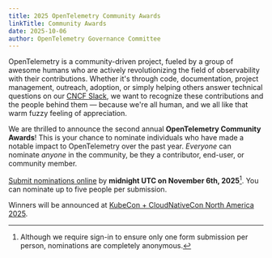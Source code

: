 ```yaml
---
title: 2025 OpenTelemetry Community Awards
linkTitle: Community Awards
date: 2025-10-06
author: OpenTelemetry Governance Committee
---
```


OpenTelemetry is a community-driven project, fueled by a group of awesome humans
who are actively revolutionizing the field of observability with their
contributions. Whether it's through code, documentation, project management,
outreach, adoption, or simply helping others answer technical questions on our
[CNCF Slack](https://slack.cncf.io/), we want to recognize these contributions
and the people behind them — because we're all human, and we all like that warm
fuzzy feeling of appreciation.

We are thrilled to announce the second annual **OpenTelemetry Community
Awards**! This is your chance to nominate individuals who have made a notable
impact to OpenTelemetry over the past year. _Everyone_ can nominate _anyone_ in
the community, be they a contributor, end-user, or community member.

[Submit nominations online](https://forms.gle/Y3UwmQrjVif4NQJs5) by **midnight
UTC on November 6th, 2025**[^1]. You can nominate up to five people per
submission.

Winners will be announced at
[KubeCon + CloudNativeCon North America 2025](/blog/2025/kubecon-na/).

[^1]:
    Although we require sign-in to ensure only one form submission per person,
    nominations are completely anonymous.

